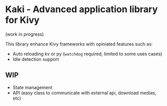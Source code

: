# Kaki - Advanced application library for Kivy

(work in progress)

This library enhance Kivy frameworks with opiniated features such as:

- Auto reloading kv or py (`watchdog` required, limited to some uses cases)
- Idle detection support

## WIP

- State management
- API (easy class to communicate with external api, download medias, etc)
